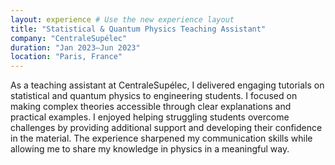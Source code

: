 ```yaml
---
layout: experience # Use the new experience layout
title: "Statistical & Quantum Physics Teaching Assistant"
company: "CentraleSupélec"
duration: "Jan 2023–Jun 2023"
location: "Paris, France"
---
```


As a teaching assistant at CentraleSupélec, I delivered engaging tutorials on statistical and quantum physics to engineering students. I focused on making complex theories accessible through clear explanations and practical examples. I enjoyed helping struggling students overcome challenges by providing additional support and developing their confidence in the material. The experience sharpened my communication skills while allowing me to share my knowledge in physics in a meaningful way.